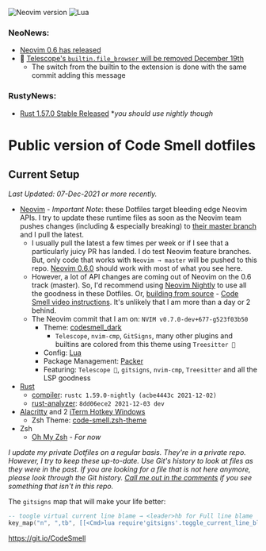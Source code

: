 ![Neovim version](https://img.shields.io/badge/Neovim-0.7.x-57A143?style=plastic&logo=neovim)
![Lua](https://img.shields.io/badge/lua-%232C2D72.svg?style=plastic&logo=lua&logoColor=white)
### NeoNews:
- [Neovim 0.6 has released](https://github.com/neovim/neovim/releases/tag/v0.6.0)
- 🔭 [Telescope's `builtin.file_browser` will be removed December 19th](https://github.com/nvim-telescope/telescope.nvim/issues/1470#issuecomment-974147513)
  - The switch from the builtin to the extension is done with the same commit adding this message
### RustyNews:
- [Rust 1.57.0 Stable Released](https://blog.rust-lang.org/2021/12/02/Rust-1.57.0.html) *_you should use nightly though_
# Public version of Code Smell dotfiles

## Current Setup 
_Last Updated: 07-Dec-2021 or more recently._
- [Neovim](https://neovim.io/) - _Important Note_: these Dotfiles target bleeding edge Neovim APIs. I try to update these runtime files as soon as the Neovim team pushes changes (including & especially breaking) to [their master branch](https://git.io/NeovimHEAD) and I pull the latest. 
  - I usually pull the latest a few times per week or if I see that a particularly juicy PR has landed. I do test Neovim feature branches. But, only code that works with `Neovim → master` will be pushed to this repo. [Neovim 0.6.0](https://github.com/neovim/neovim/releases/tag/v0.6.0) should work with most of what you see here. 
  - However, a lot of API changes are coming out of Neovim on the 0.6 track (master). So, I'd recommend using [Neovim Nightly](https://github.com/neovim/neovim/releases/tag/nightly) to use all the goodness in these Dotfiles. Or, [building from source](https://github.com/neovim/neovim#install-from-source) - [Code Smell video instructions](https://youtu.be/wep2_b_QU7Q). It's unlikely that I am more than a day or 2 behind. 
  - The Neovim commit that I am on: `NVIM v0.7.0-dev+677-g523f03b50`
	- Theme: [codesmell_dark](https://github.com/whatsthatsmell/codesmell_dark.vim)
	  - `Telescope`, `nvim-cmp`, `GitSigns`, many other plugins and builtins are colored from this theme using `Treesitter 🌲` 
	- Config: [Lua](https://neovim.io/doc/user/lua.html)
	- Package Management: [Packer](https://github.com/wbthomason/packer.nvim)
	- Featuring: `Telescope 🔭`, `gitsigns`, `nvim-cmp`, `Treesitter` and all the LSP goodness
- [Rust](https://www.rust-lang.org/)
	- [compiler](https://rustup.rs/): `rustc 1.59.0-nightly (acbe4443c 2021-12-02)`
  - [rust-analyzer](https://rust-analyzer.github.io/manual.html#nvim-lsp): `8dd06ece2 2021-12-03 dev` 
- [Alacritty](https://github.com/alacritty/alacritty) and 2 [iTerm Hotkey Windows](https://www.iterm2.com/)
    - Zsh Theme: [code-smell.zsh-theme](https://github.com/whatsthatsmell/dots/blob/master/public%20dots/zsh/code-smell.zsh-theme)
- Zsh  
    - [Oh My Zsh](https://ohmyz.sh/) - _For now_

_I update my private Dotfiles on a regular basis. They're in a private repo. However, I try to keep these up-to-date. Use Git's history to look at files as they were in the past. If you are looking for a file that is not here anymore, please look through the Git history. [Call me out in the comments](https://www.youtube.com/CodeSmell) if you see something that isn't in this repo._

The `gitsigns` map that will make your life better:
```lua
-- toogle virtual current line blame → <leader>hb for Full line blame
key_map("n", ",tb", [[<Cmd>lua require'gitsigns'.toggle_current_line_blame()<CR>]], { noremap = true, silent = true })
```

https://git.io/CodeSmell
